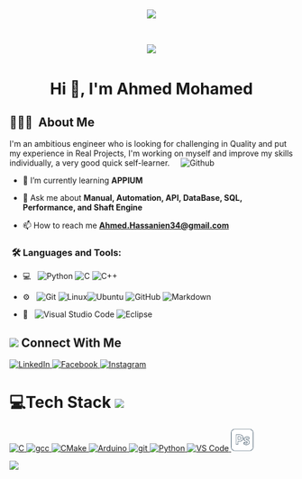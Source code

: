 
<h1 align="center">

  ![](https://capsule-render.vercel.app/api?type=waving&color=gradient&height=100&section=header)
  
<p align="center"><img src="https://i.imgur.com/A6bWGFl.gif"/></p>
  
<h1 align="center">Hi 👋, I'm Ahmed Mohamed</h1>
<h2> 👨🏻‍💻 &nbsp;About Me </h2>
  
I'm an ambitious engineer who is looking for challenging in Quality and put my experience in Real Projects, I'm working on myself and improve my skills individually, a very good quick self-learner.
<img width="200" align="right" alt="Github" src="https://user-images.githubusercontent.com/48678280/88862734-4903af80-d201-11ea-968b-9c939d88a37c.gif" />

- 🌱 I’m currently learning **APPIUM** 

- 💬 Ask me about **Manual, Automation, API, DataBase, SQL, Performance, and Shaft Engine**

- 📫 How to reach me **Ahmed.Hassanien34@gmail.com**

<h3>  &nbsp;🛠️ Languages and Tools:</h3>

- 💻 &nbsp;
![Python](https://img.shields.io/badge/-Python-333333?style=flat&logo=python)
![C](https://img.shields.io/badge/-C-black?style=flat-square&logo=c)
![C++](https://img.shields.io/badge/-C++-333333?style=flat&logo=C%2B%2B&logoColor=00599C)

- ⚙️ &nbsp;
![Git](https://img.shields.io/badge/-Git-333333?style=flat&logo=git)
![Linux](https://img.shields.io/badge/-Linux-333333?style=flat&logo=Linux&logoColor=FCC624)![Ubuntu](https://img.shields.io/badge/-Ubuntu-black?style=flat-square&logo=ubuntu)
![GitHub](https://img.shields.io/badge/-GitHub-333333?style=flat&logo=github)
  ![Markdown](https://img.shields.io/badge/-Markdown-333333?style=flat&logo=markdown)

- 🔧 &nbsp;
![Visual Studio Code](https://img.shields.io/badge/-Visual%20Studio%20Code-333333?style=flat&logo=visual-studio-code&logoColor=007ACC)
![Eclipse](https://img.shields.io/badge/-Eclipse-333333?style=flat&logo=eclipse-ide&logoColor=2C2255)
<h2>
    <img
      src="https://github.com/JayantGoel001/JayantGoel001/raw/master/GIF/Handshake.gif"
      height="25px"
    />
Connect With Me
</h2>

  <a href="https://www.linkedin.com/in/ahmed-hassanien-47a7492ab/" target="_blank" rel="noreferrer">
    <img
      src="https://cdn.jsdelivr.net/gh/devicons/devicon/icons/linkedin/linkedin-original.svg"
      alt="LinkedIn"
      width="40"
      height="40"
    />
  </a>
  <a href="https://www.facebook.com/Tor.rees99" target="_blank" rel="noreferrer">
    <img
      src="https://cdn.jsdelivr.net/gh/devicons/devicon/icons/facebook/facebook-original.svg"
      alt="Facebook"
      width="40"
      height="40"
    />
  </a>
  <a href="https://www.instagram.com/tor.rees/" target="_blank" rel="noreferrer">
    <img
      src="https://www.vectorlogo.zone/logos/instagram/instagram-icon.svg"
      alt="Instagram"
      width="40"
      height="40"
    />
  </a>

 # 💻Tech Stack <img src="https://media2.giphy.com/media/QssGEmpkyEOhBCb7e1/giphy.gif?cid=ecf05e47a0n3gi1bfqntqmob8g9aid1oyj2wr3ds3mg700bl&rid=giphy.gif" width="5%"/>

  <a href="https://en.wikipedia.org/wiki/C_(programming_language)" target="_blank" rel="noreferrer">
    <img
      src="https://cdn.jsdelivr.net/gh/devicons/devicon/icons/c/c-original.svg"
      alt="C"
      width="40"
      height="40"
    />
  </a>
  <a href="https://gcc.gnu.org/" target="_blank" rel="noreferrer">
    <img
      src="https://cdn.jsdelivr.net/gh/devicons/devicon/icons/gcc/gcc-original.svg"
      alt="gcc"
      width="40"
      height="40"
    />
  </a>
  <a href="https://cmake.org/" target="_blank" rel="noreferrer">
    <img
      src="https://cdn.jsdelivr.net/gh/devicons/devicon/icons/cmake/cmake-original.svg"
      alt="CMake"
      width="40"
      height="40"
    />
  </a>
  <a href="https://www.arduino.cc/" target="_blank" rel="noreferrer">
    <img
      src="https://cdn.jsdelivr.net/gh/devicons/devicon/icons/arduino/arduino-original-wordmark.svg"
      alt="Arduino"
      width="40"
      height="40"
    />
  </a>
  <a href="https://git-scm.com/" target="_blank" rel="noreferrer">
    <img
      src="https://cdn.jsdelivr.net/gh/devicons/devicon/icons/git/git-original.svg"
      alt="git"
      width="40"
      height="40"
    />
  </a>
  <a href="https://www.python.org/" target="_blank" rel="noreferrer">
    <img
      src="https://cdn.jsdelivr.net/gh/devicons/devicon/icons/python/python-original.svg"
      alt="Python"
      width="40"
      height="40"
    />
  </a>
  <a href="https://code.visualstudio.com/" target="_blank" rel="noreferrer">
    <img
      src="https://cdn.jsdelivr.net/gh/devicons/devicon/icons/vscode/vscode-original.svg"
      alt="VS Code"
      width="40"
      height="40"
    />
  </a>
  <a href="https://www.adobe.com/products/photoshop.html" target="_blank" rel="noreferrer">
    <img
      src="https://raw.githubusercontent.com/devicons/devicon/master/icons/photoshop/photoshop-line.svg"
      alt="Photoshop"
      width="40"
      height="40"
    />
  </a>

  ![](https://capsule-render.vercel.app/api?type=waving&color=gradient&height=100&section=footer)
</div>
